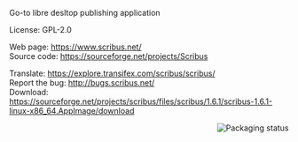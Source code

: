 Go-to libre desltop publishing application

License: GPL-2.0

Web page: https://www.scribus.net/  
Source code: https://sourceforge.net/projects/Scribus

Translate: https://explore.transifex.com/scribus/scribus/  
Report the bug: http://bugs.scribus.net/  
Download: https://sourceforge.net/projects/scribus/files/scribus/1.6.1/scribus-1.6.1-linux-x86_64.AppImage/download

<a href="https://repology.org/project/scribus/versions">
    <img src="https://repology.org/badge/vertical-allrepos/scribus.svg" alt="Packaging status" align="right">
</a>